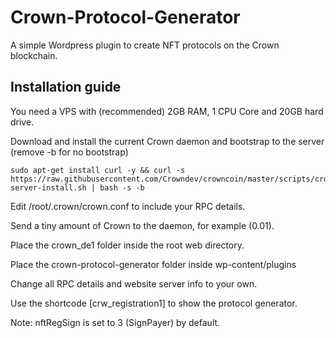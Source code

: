 # Crown-Protocol-Generator
A simple Wordpress plugin to create NFT protocols on the Crown blockchain.

## Installation guide
You need a VPS with (recommended) 2GB RAM, 1 CPU Core and 20GB hard drive.

Download and install the current Crown daemon and bootstrap to the server (remove -b for no bootstrap)
```
sudo apt-get install curl -y && curl -s https://raw.githubusercontent.com/Crowndev/crowncoin/master/scripts/crown-server-install.sh | bash -s -b
```

Edit /root/.crown/crown.conf to include your RPC details.

Send a tiny amount of Crown to the daemon, for example (0.01). 

Place the crown_de1 folder inside the root web directory.

Place the crown-protocol-generator folder inside wp-content/plugins

Change all RPC details and website server info to your own.

Use the shortcode [crw_registration1] to show the protocol generator.

Note: nftRegSign is set to 3 (SignPayer) by default.